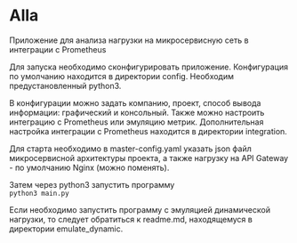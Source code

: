 # Аlla

Приложение для анализа нагрузки на микросервисную сеть в интеграции с Prometheus

Для запуска необходимо сконфигурировать приложение. 
Конфигурация по умолчанию находится в директории config.
Необходим предустановленный python3.

В конфигурации можно задать компанию, проект, способ вывода информации: графический и консольный.
Также можно настроить интеграцию с Prometheus или эмуляцию метрик.
Дополнительная настройка интеграции с Prometheus находится в директории integration.

Для старта необходимо в master-config.yaml указать json файл микросервисной архитектуры проекта,
а также нагрузку на API Gateway -  по умолчанию Nginx (можно поменять).

Затем через python3 запустить программу  
`python3 main.py`

Если необходимо запустить программу с эмуляцией динамической нагрузки, то следует обратиться к
readme.md, находящемуся в директории emulate_dynamic.